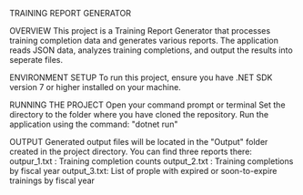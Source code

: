TRAINING REPORT GENERATOR

OVERVIEW
This project is a Training Report Generator that processes training completion data and generates various reports. The application reads JSON data, analyzes training completions, and output the results into seperate files.

ENVIRONMENT SETUP
To run this project, ensure you have .NET SDK version 7 or higher installed on your machine.

RUNNING THE PROJECT
Open your command prompt or terminal
Set the directory to the folder where you have cloned the repository. 
Run the application using the command: "dotnet run"

OUTPUT
Generated output files will be located in the "Output" folder created in the project directory. You can find three reports there:
outpur_1.txt : Training completion counts
output_2.txt : Training completions by fiscal year
output_3.txt: List of prople with expired or soon-to-expire trainings by fiscal year
